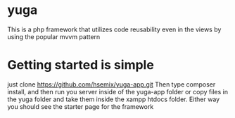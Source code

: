 # yuga
This is a php framework that utilizes code reusability even in the views by using the popular mvvm pattern

# Getting started is simple
just clone https://github.com/hsemix/yuga-app.git
Then type composer install, and then run you server inside of the yuga-app folder or copy files in the yuga folder and take them inside the xampp htdocs folder. Either way you should see the starter page for the framework
